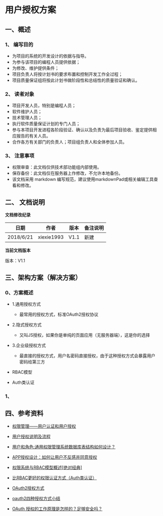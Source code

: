 # 用户授权方案

## 一、概述

###  1、 编写目的

+  为项目的系统的开发设计的依据与指导。
+  为参与该项目的编程人员提供依据；
+  为修改、维护提供条件；
+  项目负责人将按计划书的要求布置和控制开发工作全过程；
+  项目质量保证组将按此计划书做阶段性和总结性的质量验证和确认。

### 2、 读者对象

+  项目开发人员，特别是编程人员；
+  软件维护人员；
+  技术管理人员；
+  执行软件质量保证计划的专门人员；
+  参与本项目开发进程各阶段验证、确认以及负责为最后项目验收、鉴定提供相应报告的有关人员。
+  合作各方有关部门的负责人；项目组负责人和全体参加人员。

### 3、 注意事项

+  权限审查：此文档仅供技术部功能组内部使用。
+  保存备份：此文档仅在服务器上作修改，不允许本地备份。
+  该文档采用 markdown 编写规范，建议使用markdownPad或相关编辑工具查看和修改。


## 二、 文档说明

**文档修改纪录**

| **日期**   | **作者**     | **版本** | **备注说明**                   |
|------------|------------  |----------|--------------------------------|
| 2018/6/21  | xiexie1993   | V1.1     | 新建                           |


**当前文档版本**

版本：V1.1


## 三、架构方案（解决方案）

### 0、方案概述

+ 1.通用授权方式
    + 最常用的授权方式，标准OAuth2授权协议
+ 2.隐式授权方式
    * 又叫JS授权，如果你是单纯的页面应用（无服务器端），这是你的选择
+ 3.企业级授权方式
    * 最直接的授权方式，用户名密码直接授权，由于这种授权方式会暴露用户密码给第三方

+ RBAC模型

+ Auth类认证

### 1、


## 四、参考资料

+ [权限管理——用户认证和用户授权](https://blog.csdn.net/xdd19910505/article/details/51926540/)

+ [用户授权说明及流程](http://open.iqiyi.com/lib/OAuth2.html)

+ [用户和角色:通用权限管理系统数据库表结构如何设计？](https://www.cnblogs.com/mannixiang/p/6664075.html)

+ [APP授权设计：如何让用户不反感并同意授权](http://www.woshipm.com/pd/976417.html)

+ [权限系统与RBAC模型概述[绝对经典]](https://blog.csdn.net/yangwenxue_admin/article/details/73936803)

+ [比RBAC更好的权限认证方式（Auth类认证）](http://www.thinkphp.cn/topic/4029.html)

+ [OAuth2授权方式](https://blog.csdn.net/heyangyi_19940703/article/details/52458555)

+ [oauth2四种授权方式小结](https://segmentfault.com/a/1190000012332319)

+ [OAuth 授权的工作原理是怎样的？足够安全吗？](https://www.zhihu.com/question/19781476)